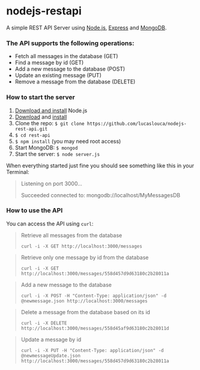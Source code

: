# nodejs-restapi
A simple REST API Server using <a href="https://nodejs.org" target="_blank">Node.js</a>, <a href="http://expressjs.com" target="_blank">Express</a> and <a href="https://www.mongodb.org" target="_blank">MongoDB</a>.

### The API supports the following operations:
- Fetch all messages in the database (GET)
- Find a message by id (GET)
- Add a new message to the database (POST)
- Update an existing message (PUT)
- Remove a message from the database (DELETE)

### How to start the server
1. <a href="https://nodejs.org/download/" target="_blank">Download and install</a> Node.js
2. <a href="https://www.mongodb.org/downloads" target="_blank">Download</a> and <a href="http://docs.mongodb.org/manual/tutorial/install-mongodb-on-os-x/" target="_blank">install</a>
3. Clone the repo: `$ git clone https://github.com/lucaslouca/nodejs-rest-api.git` 
4. `$ cd rest-api`
5. `$ npm install` (you may need root access)
6. Start MongoDB: `$ mongod`
7. Start the server: `$ node server.js`

When everything started just fine you should see something like this in your Terminal:
> Listening on port 3000...
>
> Succeeded connected to: mongodb://localhost/MyMessagesDB

### How to use the API
You can access the API using ``curl``:
> Retrieve all messages from the database
>
> ```curl -i -X GET http://localhost:3000/messages```	

> Retrieve only one message by id from the database
>
> ```curl -i -X GET http://localhost:3000/messages/558d457d9d63180c2b28011a```	

> Add a new message to the database
>
> ```curl -i -X POST -H "Content-Type: application/json" -d @newmessage.json http://localhost:3000/messages```

> Delete a message from the database based on its id
>
> ```curl -i -X DELETE http://localhost:3000/messages/558d45af9d63180c2b28011d```

> Update a message by id
>
> ```curl -i -X PUT -H "Content-Type: application/json" -d @newmessageUpdate.json http://localhost:3000/messages/558d457d9d63180c2b28011a```
